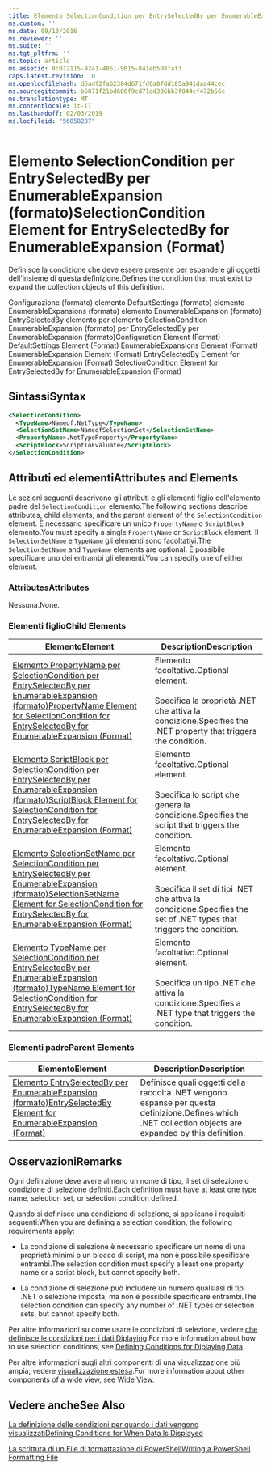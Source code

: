 ```yaml
---
title: Elemento SelectionCondition per EntrySelectedBy per EnumerableExpansion (formato) | Microsoft Docs
ms.custom: ''
ms.date: 09/13/2016
ms.reviewer: ''
ms.suite: ''
ms.tgt_pltfrm: ''
ms.topic: article
ms.assetid: 8c012115-9241-4851-9015-841eb508faf3
caps.latest.revision: 10
ms.openlocfilehash: d6adf2fa62384d671fd6a07dd185a941daa44cec
ms.sourcegitcommit: b6871f21bd666f9cd71dd336bb3f844cf472b56c
ms.translationtype: MT
ms.contentlocale: it-IT
ms.lasthandoff: 02/03/2019
ms.locfileid: "56858287"
---
```

# <a name="selectioncondition-element-for-entryselectedby-for-enumerableexpansion-format"></a><span data-ttu-id="0e4c8-102">Elemento SelectionCondition per EntrySelectedBy per EnumerableExpansion (formato)</span><span class="sxs-lookup"><span data-stu-id="0e4c8-102">SelectionCondition Element for EntrySelectedBy for EnumerableExpansion (Format)</span></span>

<span data-ttu-id="0e4c8-103">Definisce la condizione che deve essere presente per espandere gli oggetti dell'insieme di questa definizione.</span><span class="sxs-lookup"><span data-stu-id="0e4c8-103">Defines the condition that must exist to expand the collection objects of this definition.</span></span>

<span data-ttu-id="0e4c8-104">Configurazione (formato) elemento DefaultSettings (formato) elemento EnumerableExpansions (formato) elemento EnumerableExpansion (formato) EntrySelectedBy elemento per elemento SelectionCondition EnumerableExpansion (formato) per EntrySelectedBy per EnumerableExpansion (formato)</span><span class="sxs-lookup"><span data-stu-id="0e4c8-104">Configuration Element (Format) DefaultSettings Element (Format) EnumerableExpansions Element (Format) EnumerableExpansion Element (Format) EntrySelectedBy Element for EnumerableExpansion (Format) SelectionCondition Element for EntrySelectedBy for EnumerableExpansion (Format)</span></span>

## <a name="syntax"></a><span data-ttu-id="0e4c8-105">Sintassi</span><span class="sxs-lookup"><span data-stu-id="0e4c8-105">Syntax</span></span>

```xml
<SelectionCondition>
  <TypeName>Nameof.NetType</TypeName>
  <SelectionSetName>NameofSelectionSet</SelectionSetName>
  <PropertyName>.NetTypeProperty</PropertyName>
  <ScriptBlock>ScriptToEvaluate</ScriptBlock>
</SelectionCondition>
```

## <a name="attributes-and-elements"></a><span data-ttu-id="0e4c8-106">Attributi ed elementi</span><span class="sxs-lookup"><span data-stu-id="0e4c8-106">Attributes and Elements</span></span>

<span data-ttu-id="0e4c8-107">Le sezioni seguenti descrivono gli attributi e gli elementi figlio dell'elemento padre del `SelectionCondition` elemento.</span><span class="sxs-lookup"><span data-stu-id="0e4c8-107">The following sections describe attributes, child elements, and the parent element of the `SelectionCondition` element.</span></span> <span data-ttu-id="0e4c8-108">È necessario specificare un unico `PropertyName` o `ScriptBlock` elemento.</span><span class="sxs-lookup"><span data-stu-id="0e4c8-108">You must specify a single `PropertyName` or `ScriptBlock` element.</span></span> <span data-ttu-id="0e4c8-109">Il `SelectionSetName` e `TypeName` gli elementi sono facoltativi.</span><span class="sxs-lookup"><span data-stu-id="0e4c8-109">The `SelectionSetName` and `TypeName` elements are optional.</span></span> <span data-ttu-id="0e4c8-110">È possibile specificare uno dei entrambi gli elementi.</span><span class="sxs-lookup"><span data-stu-id="0e4c8-110">You can specify one of either element.</span></span>

### <a name="attributes"></a><span data-ttu-id="0e4c8-111">Attributes</span><span class="sxs-lookup"><span data-stu-id="0e4c8-111">Attributes</span></span>

<span data-ttu-id="0e4c8-112">Nessuna.</span><span class="sxs-lookup"><span data-stu-id="0e4c8-112">None.</span></span>

### <a name="child-elements"></a><span data-ttu-id="0e4c8-113">Elementi figlio</span><span class="sxs-lookup"><span data-stu-id="0e4c8-113">Child Elements</span></span>

|<span data-ttu-id="0e4c8-114">Elemento</span><span class="sxs-lookup"><span data-stu-id="0e4c8-114">Element</span></span>|<span data-ttu-id="0e4c8-115">Description</span><span class="sxs-lookup"><span data-stu-id="0e4c8-115">Description</span></span>|
|-------------|-----------------|
|[<span data-ttu-id="0e4c8-116">Elemento PropertyName per SelectionCondition per EntrySelectedBy per EnumerableExpansion (formato)</span><span class="sxs-lookup"><span data-stu-id="0e4c8-116">PropertyName Element for SelectionCondition for EntrySelectedBy for EnumerableExpansion (Format)</span></span>](./propertyname-element-for-selectioncondition-for-entryselectedby-for-enumerableexpansion-format.md)|<span data-ttu-id="0e4c8-117">Elemento facoltativo.</span><span class="sxs-lookup"><span data-stu-id="0e4c8-117">Optional element.</span></span><br /><br /> <span data-ttu-id="0e4c8-118">Specifica la proprietà .NET che attiva la condizione.</span><span class="sxs-lookup"><span data-stu-id="0e4c8-118">Specifies the .NET property that triggers the condition.</span></span>|
|[<span data-ttu-id="0e4c8-119">Elemento ScriptBlock per SelectionCondition per EntrySelectedBy per EnumerableExpansion (formato)</span><span class="sxs-lookup"><span data-stu-id="0e4c8-119">ScriptBlock Element for SelectionCondition for EntrySelectedBy for EnumerableExpansion (Format)</span></span>](./scriptblock-element-for-selectioncondition-for-entryselectedby-for-enumerableexpansion-format.md)|<span data-ttu-id="0e4c8-120">Elemento facoltativo.</span><span class="sxs-lookup"><span data-stu-id="0e4c8-120">Optional element.</span></span><br /><br /> <span data-ttu-id="0e4c8-121">Specifica lo script che genera la condizione.</span><span class="sxs-lookup"><span data-stu-id="0e4c8-121">Specifies the script that triggers the condition.</span></span>|
|[<span data-ttu-id="0e4c8-122">Elemento SelectionSetName per SelectionCondition per EntrySelectedBy per EnumerableExpansion (formato)</span><span class="sxs-lookup"><span data-stu-id="0e4c8-122">SelectionSetName Element for SelectionCondition for EntrySelectedBy for EnumerableExpansion (Format)</span></span>](./selectionsetname-element-for-selectioncondition-for-entryselectedby-for-enumerableexpansion-format.md)|<span data-ttu-id="0e4c8-123">Elemento facoltativo.</span><span class="sxs-lookup"><span data-stu-id="0e4c8-123">Optional element.</span></span><br /><br /> <span data-ttu-id="0e4c8-124">Specifica il set di tipi .NET che attiva la condizione.</span><span class="sxs-lookup"><span data-stu-id="0e4c8-124">Specifies the set of .NET types that triggers the condition.</span></span>|
|[<span data-ttu-id="0e4c8-125">Elemento TypeName per SelectionCondition per EntrySelectedBy per EnumerableExpansion (formato)</span><span class="sxs-lookup"><span data-stu-id="0e4c8-125">TypeName Element for SelectionCondition for EntrySelectedBy for EnumerableExpansion (Format)</span></span>](./typename-element-for-selectioncondition-for-entryselectedby-for-enumerableexpansion-format.md)|<span data-ttu-id="0e4c8-126">Elemento facoltativo.</span><span class="sxs-lookup"><span data-stu-id="0e4c8-126">Optional element.</span></span><br /><br /> <span data-ttu-id="0e4c8-127">Specifica un tipo .NET che attiva la condizione.</span><span class="sxs-lookup"><span data-stu-id="0e4c8-127">Specifies a .NET type that triggers the condition.</span></span>|

### <a name="parent-elements"></a><span data-ttu-id="0e4c8-128">Elementi padre</span><span class="sxs-lookup"><span data-stu-id="0e4c8-128">Parent Elements</span></span>

|<span data-ttu-id="0e4c8-129">Elemento</span><span class="sxs-lookup"><span data-stu-id="0e4c8-129">Element</span></span>|<span data-ttu-id="0e4c8-130">Description</span><span class="sxs-lookup"><span data-stu-id="0e4c8-130">Description</span></span>|
|-------------|-----------------|
|[<span data-ttu-id="0e4c8-131">Elemento EntrySelectedBy per EnumerableExpansion (formato)</span><span class="sxs-lookup"><span data-stu-id="0e4c8-131">EntrySelectedBy Element for EnumerableExpansion (Format)</span></span>](./entryselectedby-element-for-enumerableexpansion-format.md)|<span data-ttu-id="0e4c8-132">Definisce quali oggetti della raccolta .NET vengono espanse per questa definizione.</span><span class="sxs-lookup"><span data-stu-id="0e4c8-132">Defines which .NET collection objects are expanded by this definition.</span></span>|

## <a name="remarks"></a><span data-ttu-id="0e4c8-133">Osservazioni</span><span class="sxs-lookup"><span data-stu-id="0e4c8-133">Remarks</span></span>

<span data-ttu-id="0e4c8-134">Ogni definizione deve avere almeno un nome di tipo, il set di selezione o condizione di selezione definiti.</span><span class="sxs-lookup"><span data-stu-id="0e4c8-134">Each definition must have at least one type name, selection set, or selection condition defined.</span></span>

<span data-ttu-id="0e4c8-135">Quando si definisce una condizione di selezione, si applicano i requisiti seguenti:</span><span class="sxs-lookup"><span data-stu-id="0e4c8-135">When you are defining a selection condition, the following requirements apply:</span></span>

- <span data-ttu-id="0e4c8-136">La condizione di selezione è necessario specificare un nome di una proprietà minimi o un blocco di script, ma non è possibile specificare entrambi.</span><span class="sxs-lookup"><span data-stu-id="0e4c8-136">The selection condition must specify a least one property name or a script block, but cannot specify both.</span></span>

- <span data-ttu-id="0e4c8-137">La condizione di selezione può includere un numero qualsiasi di tipi .NET o selezione imposta, ma non è possibile specificare entrambi.</span><span class="sxs-lookup"><span data-stu-id="0e4c8-137">The selection condition can specify any number of .NET types or selection sets, but cannot specify both.</span></span>

<span data-ttu-id="0e4c8-138">Per altre informazioni su come usare le condizioni di selezione, vedere [che definisce le condizioni per i dati Diplaying](./defining-conditions-for-displaying-data.md).</span><span class="sxs-lookup"><span data-stu-id="0e4c8-138">For more information about how to use selection conditions, see [Defining Conditions for Diplaying Data](./defining-conditions-for-displaying-data.md).</span></span>

<span data-ttu-id="0e4c8-139">Per altre informazioni sugli altri componenti di una visualizzazione più ampia, vedere [visualizzazione estesa](./creating-a-wide-view.md).</span><span class="sxs-lookup"><span data-stu-id="0e4c8-139">For more information about other components of a wide view, see [Wide View](./creating-a-wide-view.md).</span></span>

## <a name="see-also"></a><span data-ttu-id="0e4c8-140">Vedere anche</span><span class="sxs-lookup"><span data-stu-id="0e4c8-140">See Also</span></span>

[<span data-ttu-id="0e4c8-141">La definizione delle condizioni per quando i dati vengono visualizzati</span><span class="sxs-lookup"><span data-stu-id="0e4c8-141">Defining Conditions for When Data Is Displayed</span></span>](./defining-conditions-for-displaying-data.md)

[<span data-ttu-id="0e4c8-142">La scrittura di un File di formattazione di PowerShell</span><span class="sxs-lookup"><span data-stu-id="0e4c8-142">Writing a PowerShell Formatting File</span></span>](./writing-a-powershell-formatting-file.md)
